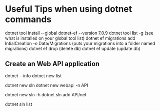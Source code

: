 # Useful Tips when using dotnet commands

dotnet tool install --global dotnet-ef --version 7.0.9
dotnet tool list -g (see what is installed on your global tool list)
dotnet ef migrations add IntialCreation -o Data/Migrations (puts your migrations into a folder named migrations)
dotnet ef drop (delete db)
dotnet ef update (update db)

## Create an Web API application

dotnet --info
dotnet new list

dotnet new sln
dotnet new webapi -n API

dotnet new sln -h
dotnet sln add API/net 

dotnet sln list


  